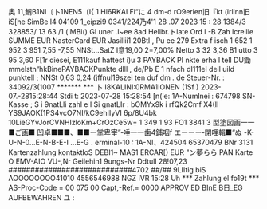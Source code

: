 奥 11,鯛B1NI〔卜1NEN5〔I{ 1 Hl6RKAl Fi“に 4 dm-d rO9erien旧『kt (irllnn旧iS[he SimBe l4 04109 1_eipzi9 0341/224乃4'1 28 .07 2023 15 : 28 1384/3 328853/ 13 63 /1 (IMBi() GI uner .l~ee 8ad Hellbr.トlate Ord l -B Zah lcreille SUMME EUR NasterCard EUR Jasillii1 20Btl , Pu ee 279 Extra f isch 1 652 1 952 3 951 7,55 -7,55 NNSt…SatZ l意19,00 2=7,00% Netto 3 32 3,36 B1 utto 3 95 3,60 F[1r diesei, E111kauf hattest i)u 3 PAYBACK PI nkte erha l tell DU鋤mmelstn“hkBinePAYBACKPunkte dlll , de/Pb E 1 nfach dI111el dell uild punktell ; NNSt 0,63 0,24 (jffnul19szei ten duf dm . de Steuer-Nr. : 34092/3(1007 ******* *** 卜 I8KALINI:0RMA1IONEN (1Sf ) 2023-07.-2815:28:44 Stdi t: 2023-07-28 15:28:54 [n(le: 1A-Numlnei : 674798 SN-Kasse ; S i 9natLli zahl e l Si gnatLIr : bOMYx9k i rfQk2Cmf X4(II YS9JAOK(1PS4vcO7NI/kC9ehIIyVI 6p/8U4bk 10LieGYvJorCVNHIzloKm+CrOzCe5w= 1 349 1 93 FO1 3841 3 型塗図画一一■ご画■ 凹卓■■■、■■ー掌卑宰”‐唾一一歯4鋪咽f エーーー‐閉哩輯■“ぬ -K-U-N-0…E-N-B-E-I …E-G . erminal-10 : 1A-NI、424504 65370479 BNr 3131 Kartenzahlung kontaktloS DEBI1~ MAS1 ERCAR[) EUR "ン夢らら PAN Karte O EMV-AIO VU-,Nr Geilehin1 9ungs-Nr Ddtull 28!07,23 ############################4702 ##/## 9LIItig biS AOOOOOOOO41010 4556546988 NGZ IVR 15:28 Uh *** Zahlung el fo19t *** AS-Proc-Code = 00 075 00 Capt,-Ref.= 0000 APPROV ED BInE B日_EG AUFBEWAHREN ユ :